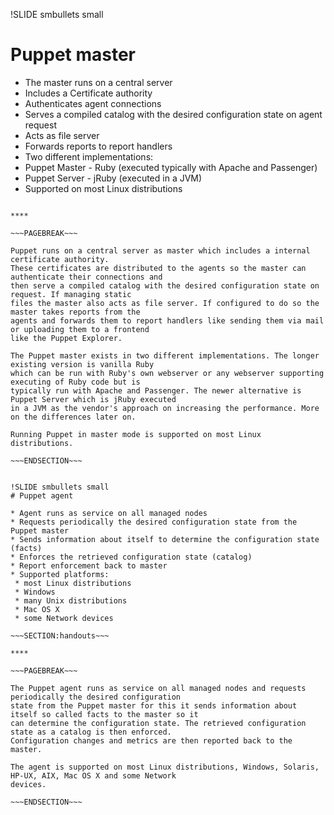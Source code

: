 !SLIDE smbullets small
# Puppet master

* The master runs on a central server
* Includes a Certificate authority
* Authenticates agent connections
* Serves a compiled catalog with the desired configuration state on agent request
* Acts as file server
* Forwards reports to report handlers
* Two different implementations:
 * Puppet Master - Ruby (executed typically with Apache and Passenger)
 * Puppet Server - jRuby (executed in a JVM)
* Supported on most Linux distributions

~~~SECTION:handouts~~~

****

~~~PAGEBREAK~~~

Puppet runs on a central server as master which includes a internal certificate authority.
These certificates are distributed to the agents so the master can authenticate their connections and
then serve a compiled catalog with the desired configuration state on request. If managing static
files the master also acts as file server. If configured to do so the master takes reports from the
agents and forwards them to report handlers like sending them via mail or uploading them to a frontend
like the Puppet Explorer.

The Puppet master exists in two different implementations. The longer existing version is vanilla Ruby
which can be run with Ruby's own webserver or any webserver supporting executing of Ruby code but is 
typically run with Apache and Passenger. The newer alternative is Puppet Server which is jRuby executed
in a JVM as the vendor's approach on increasing the performance. More on the differences later on.

Running Puppet in master mode is supported on most Linux distributions.

~~~ENDSECTION~~~


!SLIDE smbullets small
# Puppet agent

* Agent runs as service on all managed nodes
* Requests periodically the desired configuration state from the Puppet master
* Sends information about itself to determine the configuration state (facts)
* Enforces the retrieved configuration state (catalog)
* Report enforcement back to master
* Supported platforms:
 * most Linux distributions
 * Windows
 * many Unix distributions
 * Mac OS X
 * some Network devices

~~~SECTION:handouts~~~

****

~~~PAGEBREAK~~~

The Puppet agent runs as service on all managed nodes and requests periodically the desired configuration
state from the Puppet master for this it sends information about itself so called facts to the master so it
can determine the configuration state. The retrieved configuration state as a catalog is then enforced.
Configuration changes and metrics are then reported back to the master.

The agent is supported on most Linux distributions, Windows, Solaris, HP-UX, AIX, Mac OS X and some Network
devices.

~~~ENDSECTION~~~
